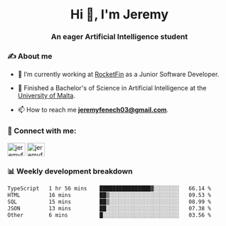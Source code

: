 <h1 align="center">Hi 👋, I'm Jeremy</h1>
<h3 align="center">An eager Artificial Intelligence student</h3>

<h3 align="left">✍ About me</h3>

- 🔭 I’m currently working at [RocketFin](https://rocketfin.co) as a Junior Software Developer.

- 🌱 Finished a Bachelor's of Science in Artificial Intelligence at the [University of Malta](https://www.linkedin.com/school/university-of-malta/).

- 📫 How to reach me **jeremyfenech03@gmail.com**.

<h3 align="left">🔗 Connect with me:</h3>
<p align="left">
<a href="https://linkedin.com/in/jeremyfenech" target="blank"><img align="center" src="https://raw.githubusercontent.com/rahuldkjain/github-profile-readme-generator/master/src/images/icons/Social/linked-in-alt.svg" alt="jeremyfenech" height="30" width="40" /></a>
<a href="https://www.leetcode.com/jeremyfen" target="blank"><img align="center" src="https://raw.githubusercontent.com/rahuldkjain/github-profile-readme-generator/master/src/images/icons/Social/leet-code.svg" alt="jeremyfen" height="30" width="40" /></a>
</p>


<h3 align="left">📊 Weekly development breakdown</h3>

<!--START_SECTION:waka-->

```txt
TypeScript   1 hr 56 mins    ████████████████▓░░░░░░░░   66.14 %
HTML         16 mins         ██▒░░░░░░░░░░░░░░░░░░░░░░   09.53 %
SQL          15 mins         ██▒░░░░░░░░░░░░░░░░░░░░░░   08.99 %
JSON         13 mins         ██░░░░░░░░░░░░░░░░░░░░░░░   07.38 %
Other        6 mins          █░░░░░░░░░░░░░░░░░░░░░░░░   03.56 %
```

<!--END_SECTION:waka-->
